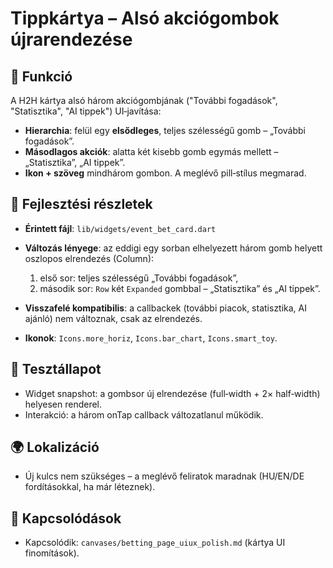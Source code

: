 # Tippkártya – Alsó akciógombok újrarendezése

## 🎯 Funkció

A H2H kártya alsó három akciógombjának ("További fogadások", "Statisztika", "AI tippek") UI‑javítása:

* **Hierarchia**: felül egy **elsődleges**, teljes szélességű gomb – „További fogadások”.
* **Másodlagos akciók**: alatta két kisebb gomb egymás mellett – „Statisztika”, „AI tippek”.
* **Ikon + szöveg** mindhárom gombon. A meglévő pill‑stílus megmarad.

## 🧠 Fejlesztési részletek

* **Érintett fájl**: `lib/widgets/event_bet_card.dart`
* **Változás lényege**: az eddigi egy sorban elhelyezett három gomb helyett oszlopos elrendezés (Column):

  1. első sor: teljes szélességű „További fogadások”,
  2. második sor: `Row` két `Expanded` gombbal – „Statisztika” és „AI tippek”.
* **Visszafelé kompatibilis**: a callbackek (további piacok, statisztika, AI ajánló) nem változnak, csak az elrendezés.
* **Ikonok**: `Icons.more_horiz`, `Icons.bar_chart`, `Icons.smart_toy`.

## 🧪 Tesztállapot

* Widget snapshot: a gombsor új elrendezése (full‑width + 2× half‑width) helyesen renderel.
* Interakció: a három onTap callback változatlanul működik.

## 🌍 Lokalizáció

* Új kulcs nem szükséges – a meglévő feliratok maradnak (HU/EN/DE fordításokkal, ha már léteznek).

## 📎 Kapcsolódások

* Kapcsolódik: `canvases/betting_page_uiux_polish.md` (kártya UI finomítások).
